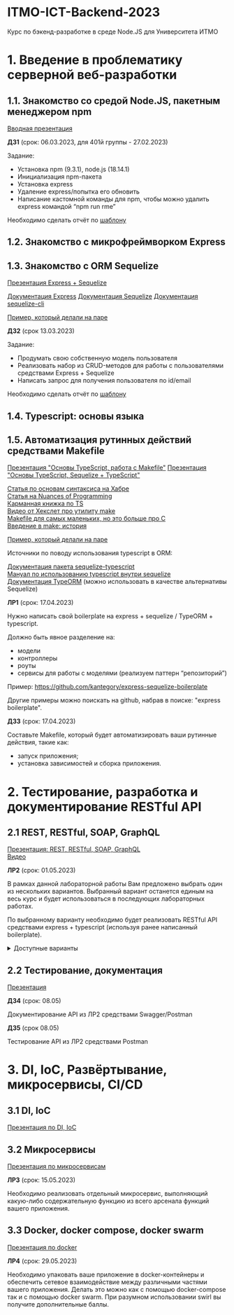 # ITMO-ICT-Backend-2023
Курс по бэкенд-разработке в среде Node.JS для Университета ИТМО

<!-- [Таблица с баллами](https://docs.google.com/spreadsheets/d/1t52sm9XTGNVjLG-GzBLlFManeq1gZE7NQf1kNQtQIKA/edit?usp=sharing) -->

# 1. Введение в проблематику серверной веб-разработки
## 1.1. Знакомство со средой Node.JS, пакетным менеджером npm

[Вводная презентация](https://docs.google.com/presentation/d/1jPnw4sra6DSnoHs6OIp7LF9t68blBGKu_FKxSyGUX3k/edit?usp=sharing)

**ДЗ1** (срок: 06.03.2023, для 401й группы - 27.02.2023)

Задание:

- Установка npm (9.3.1), node.js (18.14.1)
- Инициализация npm-пакета
- Установка express
- Удаление express/попытка его обновить
- Написание кастомной команды для npm, чтобы можно удалить express командой “npm run rme”

Необходимо сделать отчёт по [шаблону](https://docs.google.com/document/d/1aAUawxv6_5k_Na7bLqrfUFANodyl89uPHXY4IKXS8WE/edit?usp=sharing)

## 1.2. Знакомство с микрофреймворком Express
## 1.3. Знакомство с ORM Sequelize

[Презентация Express + Sequelize](https://docs.google.com/presentation/d/1QAyV4WYFkILzhd-f13J06z94X6vAmWrWlfM6RNvXiGo/edit?usp=sharing)

[Документация Express](http://expressjs.com/en/starter/hello-world.html)
[Документация Sequelize](https://sequelize.org/master/)
[Документация sequelize-cli](https://openbase.com/js/sequelize-cli/documentation)

[Пример, который делали на паре](https://github.com/kantegory/mentoring/tree/master/14_express_example)

**ДЗ2** (срок 13.03.2023)

Задание:

- Продумать свою собственную модель пользователя
- Реализовать набор из CRUD-методов для работы с пользователями средствами Express + Sequelize
- Написать запрос для получения пользователя по id/email

Необходимо сделать отчёт по [шаблону](https://docs.google.com/document/d/1aAUawxv6_5k_Na7bLqrfUFANodyl89uPHXY4IKXS8WE/edit?usp=sharing)

## 1.4. Typescript: основы языка
## 1.5. Автоматизация рутинных действий средствами Makefile

[Презентация "Основы TypeScript, работа с Makefile"](https://docs.google.com/presentation/d/11LDwQ0tV_YmnsBNXtNYqB2yoEwfEK8UkzYIH6r0G3GI/edit?usp=sharing)
[Презентация "Основы TypeScript, Sequelize + TypeScript"](https://docs.google.com/presentation/d/14uSAQEZj6Lk-VC5rmvT0Gi1XWO1EX24g3ljL1u4KECg/edit?usp=sharing)

[Статья по основам синтаксиса на Хабре](https://habr.com/ru/company/nix/blog/301002/)  
[Статья на Nuances of Programming](https://nuancesprog.ru/p/14210/)  
[Карманная книжка по TS](https://typescript-handbook.ru/docs/ts-1/)  
[Видео от Хекслет про утилиту make](https://www.youtube.com/watch?v=pK9mF5aK05Q)  
[Makefile для самых маленьких, но это больше про C](https://habr.com/ru/post/155201/)  
[Введение в make: история](http://pushorigin.ru/bash/make)  

[Пример, который делали на паре](https://github.com/kantegory/mentoring/tree/master/15_express_typescript_example)

Источники по поводу использования typescript в ORM:

[Документация пакета sequelize-typescript](https://www.npmjs.com/package/sequelize-typescript)  
[Мануал по использованию typescript внутри sequelize](https://sequelize.org/master/manual/typescript.html)  
[Документация TypeORM](https://typeorm.io/) (можно использовать в качестве альтернативы Sequelize)  

**ЛР1** (срок: 17.04.2023)

Нужно написать свой boilerplate на express + sequelize / TypeORM + typescript.

Должно быть явное разделение на:
- модели
- контроллеры
- роуты
- сервисы для работы с моделями (реализуем паттерн “репозиторий”)

Пример: https://github.com/kantegory/express-sequelize-boilerplate 

Другие примеры можно поискать на github, набрав в поиске: "express boilerplate".

**ДЗ3** (срок: 17.04.2023)

Составьте Makefile, который будет автоматизировать ваши рутинные действия, такие как:

- запуск приложения;
- установка зависимостей и сборка приложения.

# 2. Тестирование, разработка и документирование RESTful API

## 2.1 REST, RESTful, SOAP, GraphQL

[Презентация: REST, RESTful, SOAP, GraphQL](https://docs.google.com/presentation/d/1ybKVSHdytRT0kugKoyy5t19WOaevwJBxrx7u1hg33NE/edit?usp=sharing)  
[Видео](https://www.youtube.com/watch?v=we4NVJtY_4E)

**ЛР2** (срок: 01.05.2023)

В рамках данной лабораторной работы Вам предложено выбрать один из нескольких вариантов. Выбранный вариант останется единым на весь курс и будет использоваться в последующих лабораторных работах.

По выбранному варианту необходимо будет реализовать RESTful API средствами express + typescript (используя ранее написанный boilerplate).

<details>
  <summary>Доступные варианты</summary>

1) Платформа для проведения онлайн-хакатонов (пример: https://devpost.com)

Есть несколько сущностей: жюри хакатона, участники, главный администратор, кураторы задач. У участников есть возможность выбрать одну из задач (регистрируется и имеет доступ к системе только капитан команды), после выбора задачи капитан может предложить решение, скачать какие-то файлы, которые ему предложены, посмотреть на ссылки, которые есть в задаче.

Ссылки и файлы к задачам добавляют кураторы задач через отдельный админский интерфейс, кроме того у них есть доступ к решениям, как и у членов жюри. Куратор может назначаться только на одну задачу и проводить консультации (например, в Zoom, ссылку на консультацию он крепит к самой задаче и это выводится у команды в ЛК). Жюри может оценивать решения участников, с комментариями, сортировать решения по дате публикации.

Капитан при регистрации заполняет только свои учётные данные, после в кабинете команды — он может заполнить данные по каждому участнику, название команды и какой-нибудь условный девиз/описание.

У главного админа есть доступ ко всему, но он не может добавлять команды и редактировать их решения. Так же, не имеет права оценивать решения участников. Только просматривать. Ещё он может создавать задачи, которые потом будут дополнять кураторы. Ну и назначать кураторов на задачи, разумеется.

***Поскольку этот вариант является довольно объёмным и сложным — для его выполнения можно объединиться в команды по 2-3 человека, но нужно об этом заранее предупредить.***

2) Платформа для поиска профессиональных мероприятий (пример: https://www.meetup.com/ru-RU/)

- Вход

- Регистрация

- Поиск мероприятия (фильтрации по типу мероприятия, месту проведения)

- Календарь ближайших мероприятий

- Промо-страница для организаторов мероприятия

- Личный кабинет пользователя со списком мероприятий, на которые он записывался

3) Сайт криптобиржи (пример: https://www.coinbase.com/ru/)

- Вход

- Регистрация

- Портфель пользователя с указанием различных криптовалют и их количеством

- Графики роста криптовалют

- Поиск по криптовалютам с возможностью фильтрации по дате добавления на биржу

4) Сайт администратора интернет-магазина

- Вход

- Регистрация

- Учёт товара на складе

- Графики по продажам тех или иных товаров, по общей выручке предприятия

- Управление сотрудниками

5) Любое API, которое вам интересно реализовать

Да, всё верно. Вы можете предложить свой вариант, необходимо отдельно его согласовать со мной.

Он **обязательно** должен включать в себя следующий функционал:

- Вход

- Регистрация

- Личный кабинет пользователя

- Поиск с возможностью фильтрации
</details>

## 2.2 Тестирование, документация

[Презентация](https://docs.google.com/presentation/d/1VDH4LND0R4vn0WBGt96XdJfZEH3GxEESnGS0X3KPT9Q/edit?usp=sharing)

**ДЗ4** (срок: 08.05)

Документирование API из ЛР2 средствами Swagger/Postman

**ДЗ5** (срок 08.05)

Тестирование API из ЛР2 средствами Postman

# 3. DI, IoC, Развёртывание, микросервисы, CI/CD

## 3.1 DI, IoC

[Презентация по DI, IoC](https://docs.google.com/presentation/d/1yXC0oczjMlvYeFOKedzOLcct_C1FoLJl1kLXeXAu5DE/edit?usp=sharing)

## 3.2 Микросервисы

[Презентация по микросервисам](https://docs.google.com/presentation/d/1pwV0WHDG2QoV5GK067dd1nbq4_RDQUambryIfVjWQnw/edit?usp=sharing)

**ЛР3** (срок: 15.05.2023)

Необходимо реализовать отдельный микросервис, выполняющий какую-либо содержательную функцию из всего арсенала функций вашего приложения.

## 3.3 Docker, docker compose, docker swarm

[Презентация по docker](https://docs.google.com/presentation/d/1QhqPb2nmiwmzZ_e6pcAHAGHRHlep1i04OEmE8PsKRxA/edit?usp=sharing)

**ЛР4** (срок: 29.05.2023)

Необходимо упаковать ваше приложение в docker-контейнеры и обеспечить сетевое взаимодействие между различными частями вашего приложения. Делать это можно как с помощью docker-compose так и с помощью docker swarm. При разумном использовании swirl вы получите дополнительные баллы.
